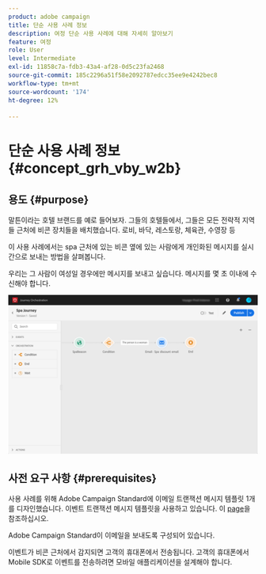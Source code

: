 ```yaml
---
product: adobe campaign
title: 단순 사용 사례 정보
description: 여정 단순 사용 사례에 대해 자세히 알아보기
feature: 여정
role: User
level: Intermediate
exl-id: 11858c7a-fdb3-43a4-af28-0d5c23fa2468
source-git-commit: 185c2296a51f58e2092787edcc35ee9e4242bec8
workflow-type: tm+mt
source-wordcount: '174'
ht-degree: 12%

---
```


# 단순 사용 사례 정보{#concept_grh_vby_w2b}

## 용도 {#purpose}

말튼이라는 호텔 브랜드를 예로 들어보자. 그들의 호텔들에서, 그들은 모든 전략적 지역들 근처에 비콘 장치들을 배치했습니다. 로비, 바닥, 레스토랑, 체육관, 수영장 등

이 사용 사례에서는 spa 근처에 있는 비콘 옆에 있는 사람에게 개인화된 메시지를 실시간으로 보내는 방법을 살펴봅니다.

우리는 그 사람이 여성일 경우에만 메시지를 보내고 싶습니다. 메시지를 몇 초 이내에 수신해야 합니다.

![](../assets/journeyuc1_16.png)

## 사전 요구 사항 {#prerequisites}

사용 사례를 위해 Adobe Campaign Standard에 이메일 트랜잭션 메시지 템플릿 1개를 디자인했습니다. 이벤트 트랜잭션 메시지 템플릿을 사용하고 있습니다. 이 [page](https://experienceleague.adobe.com/docs/campaign-standard/using/communication-channels/transactional-messaging/getting-started-with-transactional-msg.html?lang=ko)을 참조하십시오.

Adobe Campaign Standard이 이메일을 보내도록 구성되어 있습니다.

이벤트가 비콘 근처에서 감지되면 고객의 휴대폰에서 전송됩니다. 고객의 휴대폰에서 Mobile SDK로 이벤트를 전송하려면 모바일 애플리케이션을 설계해야 합니다.
